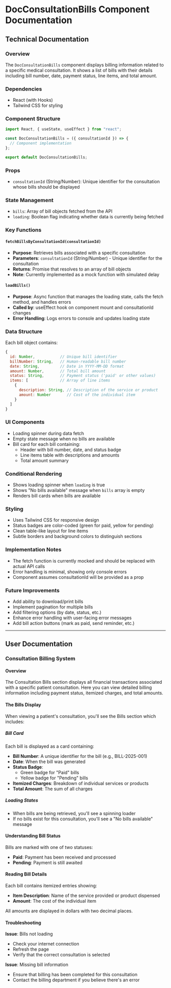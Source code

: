 # DocConsultationBills Component Documentation

## Technical Documentation

### Overview
The `DocConsultationBills` component displays billing information related to a specific medical consultation. It shows a list of bills with their details including bill number, date, payment status, line items, and total amount.

### Dependencies
- React (with Hooks)
- Tailwind CSS for styling

### Component Structure
```jsx
import React, { useState, useEffect } from "react";

const DocConsultationBills = ({ consultationId }) => {
  // Component implementation
};

export default DocConsultationBills;
```

### Props
- `consultationId` (String/Number): Unique identifier for the consultation whose bills should be displayed

### State Management
- `bills`: Array of bill objects fetched from the API
- `loading`: Boolean flag indicating whether data is currently being fetched

### Key Functions

#### `fetchBillsByConsultationId(consultationId)`
- **Purpose**: Retrieves bills associated with a specific consultation
- **Parameters**: `consultationId` (String/Number) - Unique identifier for the consultation
- **Returns**: Promise that resolves to an array of bill objects
- **Note**: Currently implemented as a mock function with simulated delay

#### `loadBills()`
- **Purpose**: Async function that manages the loading state, calls the fetch method, and handles errors
- **Called by**: useEffect hook on component mount and consultationId changes
- **Error Handling**: Logs errors to console and updates loading state

### Data Structure
Each bill object contains:
```javascript
{
  id: Number,           // Unique bill identifier
  billNumber: String,   // Human-readable bill number
  date: String,         // Date in YYYY-MM-DD format
  amount: Number,       // Total bill amount
  status: String,       // Payment status ('paid' or other values)
  items: [              // Array of line items
    {
      description: String, // Description of the service or product
      amount: Number       // Cost of the individual item
    }
  ]
}
```

### UI Components
- Loading spinner during data fetch
- Empty state message when no bills are available
- Bill card for each bill containing:
  - Header with bill number, date, and status badge
  - Line items table with descriptions and amounts
  - Total amount summary

### Conditional Rendering
- Shows loading spinner when `loading` is true
- Shows "No bills available" message when `bills` array is empty
- Renders bill cards when bills are available

### Styling
- Uses Tailwind CSS for responsive design
- Status badges are color-coded (green for paid, yellow for pending)
- Clean table-like layout for line items
- Subtle borders and background colors to distinguish sections

### Implementation Notes
- The fetch function is currently mocked and should be replaced with actual API calls
- Error handling is minimal, showing only console errors
- Component assumes consultationId will be provided as a prop

### Future Improvements
- Add ability to download/print bills
- Implement pagination for multiple bills
- Add filtering options (by date, status, etc.)
- Enhance error handling with user-facing error messages
- Add bill action buttons (mark as paid, send reminder, etc.)

---

## User Documentation

### Consultation Billing System

#### Overview
The Consultation Bills section displays all financial transactions associated with a specific patient consultation. Here you can view detailed billing information including payment status, itemized charges, and total amounts.

#### The Bills Display

When viewing a patient's consultation, you'll see the Bills section which includes:

##### Bill Card
Each bill is displayed as a card containing:
- **Bill Number**: A unique identifier for the bill (e.g., BILL-2025-001)
- **Date**: When the bill was generated
- **Status Badge**: 
  - Green badge for "Paid" bills
  - Yellow badge for "Pending" bills
- **Itemized Charges**: Breakdown of individual services or products
- **Total Amount**: The sum of all charges

##### Loading States
- When bills are being retrieved, you'll see a spinning loader
- If no bills exist for this consultation, you'll see a "No bills available" message

#### Understanding Bill Status

Bills are marked with one of two statuses:
- **Paid**: Payment has been received and processed
- **Pending**: Payment is still awaited

#### Reading Bill Details

Each bill contains itemized entries showing:
- **Item Description**: Name of the service provided or product dispensed
- **Amount**: The cost of the individual item

All amounts are displayed in dollars with two decimal places.

#### Troubleshooting

**Issue**: Bills not loading
- Check your internet connection
- Refresh the page
- Verify that the correct consultation is selected

**Issue**: Missing bill information
- Ensure that billing has been completed for this consultation
- Contact the billing department if you believe there's an error
